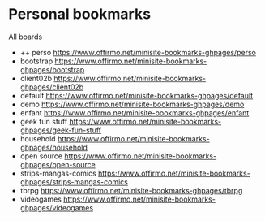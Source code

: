 # Personal bookmarks


All boards
- ++ perso https://www.offirmo.net/minisite-bookmarks-ghpages/perso
- bootstrap https://www.offirmo.net/minisite-bookmarks-ghpages/bootstrap
- client02b https://www.offirmo.net/minisite-bookmarks-ghpages/client02b
- default https://www.offirmo.net/minisite-bookmarks-ghpages/default
- demo https://www.offirmo.net/minisite-bookmarks-ghpages/demo
- enfant https://www.offirmo.net/minisite-bookmarks-ghpages/enfant
- geek fun stuff https://www.offirmo.net/minisite-bookmarks-ghpages/geek-fun-stuff
- household https://www.offirmo.net/minisite-bookmarks-ghpages/household
- open source https://www.offirmo.net/minisite-bookmarks-ghpages/open-source
- strips-mangas-comics https://www.offirmo.net/minisite-bookmarks-ghpages/strips-mangas-comics
- tbrpg https://www.offirmo.net/minisite-bookmarks-ghpages/tbrpg
- videogames https://www.offirmo.net/minisite-bookmarks-ghpages/videogames
